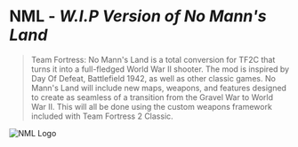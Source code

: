 # NML - *W.I.P Version of No Mann's Land*

> Team Fortress: No Mann's Land is a total conversion for TF2C that turns it into a full-fledged World War II shooter. The mod is inspired by Day Of Defeat, Battlefield 1942, as well as other classic games. No Mann's Land will include new maps, weapons, and features designed to create as seamless of a transition from the Gravel War to World War II. This will all be done using the custom weapons framework included with Team Fortress 2 Classic.

![NML Logo](https://github.com/SenorRicardo/NMLNightly/blob/main/Icon.png)
